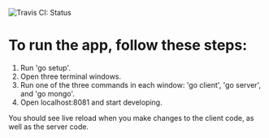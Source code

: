 
![Travis CI: Status](https://travis-ci.org/travis-ci/travis-web.svg?branch=web-on-v3
)

# To run the app, follow these steps:

1. Run 'go setup'.
2. Open three terminal windows.
3. Run one of the three commands in each window: 'go client', 'go server', and 'go mongo'.
4. Open localhost:8081 and start developing.

You should see live reload when you make changes to the client code, as well as the server code.
